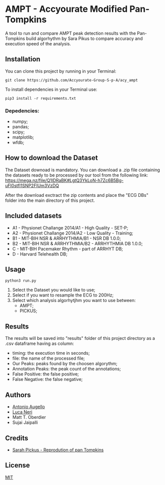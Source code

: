 # AMPT - Accyourate Modified Pan-Tompkins

A tool to run and compare AMPT peak detection results with the Pan-Tompkins build algorhythm by Sara Pikus to compare accuracy and execution speed of the analysis.

## Installation

You can clone this project by running in your Terminal:
```
git clone https://github.com/Accyourate-Group-S-p-A/acy_ampt
```

To install dependencies in your Terminal use:
```
pip3 install -r requirements.txt 
```

### Depedencies:
- numpy;
- pandas;
- scipy;
- matplotlib;
- wfdb;

## How to download the Dataset
The Dataset downoad is mandatory.
You can download a .zip file containing the datasets ready to be processed by our tool from the following link:
https://mega.nz/file/Q1lDRaBK#LgtQ3YkLoN-h7Zc6B5Bg-uFI0stfI1SNP2FIUm3VzDQ

After the download exctract the zip contents and place the "ECG DBs" folder into the main directory of this project.

## Included datasets
- A1 - Physionet Challange 2014/A1 - High Quality - SET-P;
- A2 - Physionet Challange 2014/A2 - Low Quality - Training;
- B1 - MIT-BIH NSR & ARRHYTHMIA/B1 - NSR DB 1.0.0;
- B2 - MIT-BIH NSR & ARRHYTHMIA/B2 - ARRHYTHMIA DB 1.0.0;
- C - MIT-BIH Pacemaker Rhythm - part of ARRHYT DB;
- D - Harvard Telehealth DB;

## Usage
```
python3 run.py
```

1. Select the Dataset you would like to use;
2. Select if you want to resample the ECG to 200Hz;
3. Select which analysis algorhytjhm you want to use between:
    - AMPT;
    - PICKUS;


## Results
The results will be saved into "results" folder of this project directory as a .csv dataframe having as column:
- timing: the execution time in seconds;
- file: the name of the processed file;
- Our Peaks: peaks found by the choosen algorythm;
- Annotation Peaks: the peak count of the annotations;
- False Positive: the false positive;
- False Negative: the false negative;

## Authors
- [Antonio Augello](https://www.linkedin.com/in/antonio-augello-aba83911a/)
- [Luca Neri](https://www.linkedin.com/in/lucaneri-/)
- Matt T. Oberdier
- Sujai Jaipalli

## Credits
- [Sarah Pickus - Reprodution of pan Tompkins](https://github.com/pickus91/HRV)

## License
[MIT](https://choosealicense.com/licenses/mit/)

